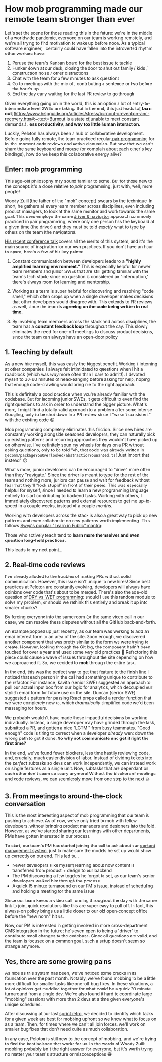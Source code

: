 # How mob programming made our remote team stronger than ever

Let's set the scene for those reading this in the future: we're in the middle of a worldwide pandemic, everyone on our team is working remotely, and we're all trying to find motivation to wake up before noon. As a typical software engineer, I certainly could have fallen into the introverted rhythm other workers have:

1. Peruse the team's Kanban board for the best issue to tackle
2. Hunker down at our desk, closing the door to shut out family / kids / construction noise / other distractions
3. Chat with the team for a few minutes to ask questions
4. Go to meetings with the mic off, contributing a sentence or two before the hour's up
5. End the day early waiting for the last PR review to go through

Given everything going on in the world, this is an option a lot of entry-to-intermediate level SWEs are taking. But in the end, this just leads to[ **burn out**](https://www.helpguide.org/articles/stress/burnout-prevention-and-recovery.htm#:~:text=Burnout is a state of,unable to meet constant demands.)**, less productivity, and way too little human interaction.**

Luckily, Peloton has always been a hub of collaborative development. Before going fully remote, the team practiced regular[ pair programming](https://martinfowler.com/articles/on-pair-programming.html) for in-the-moment code reviews and active discussion. But now that we can't share the same keyboard and mouse (or complain about each other's key bindings), how do we keep this collaborative energy alive?

## Enter: mob programming

This age-old philosophy may sound familiar to some. But for those new to the concept: it's a close relative to *pair* programming, just with, well, more people!

Woody Zuill (the father of the "mob" concept) swears by the technique. In short, he gathers all every team member across disciplines, even including product managers, to look at the same monitor and work towards the same goal. This uses employs the same [driver & navigator](https://martinfowler.com/articles/on-pair-programming.html) approach commonly practiced in pair programming, where only one person has the keyboard at a  given time (the driver) and they must be told *exactly* what to type by others on the team (the navigators). 

[His recent conference talk](https://www.youtube.com/watch?v=SHOVVnRB4h0) covers all the merits of this system, and it's the main source of inspiration for our own practices. If you don't have an hour to spare, here's a few of his key points:

1. Constant communication between developers leads to a **"highly amplified learning environment."** This is especially helpful for newer team members and junior SWEs that are still getting familiar with the team's tech stack; since no question is considered an "interruption," there's always room for learning and mentorship.

2. Working as a team is super helpful for discovering and resolving "code smell," which often crops up when a single developer makes decisions that other developers would disagree with. This extends to PR reviews as well, since the team is **agreeing on the code being written in real time.**

3. By involving team members across the stack and across disciplines, the team has a **constant feedback loop** throughout the day. This slowly eliminates the need for one-off meetings to discuss product decisions, since the team can always have an open-door policy.

## 1. Teaching by default

As a new hire myself, this was easily the biggest benefit. Working / interning at other companies, I always felt intimidated to questions when I hit a roadblock (which was *way* more often than I care to admit!). I devoted myself to 30-60 minutes of head-banging before asking for help, hoping that enough code-crawling would bring me to the right approach.

This is definitely a good practice when you're already familiar with the codebase. But for incoming junior SWEs, it gets difficult to even find the right questions to ask in order to understand the bigger picture. What's more, I might find a totally valid approach to a problem after some intense Googling, only to be shot down in a PR review since I "wasn't consistent" with the existing code 😞

Mob programming completely eliminates this friction. Since new hires are constantly working alongside seasoned developers, they can naturally pick up existing patterns and recurring approaches they wouldn't have picked up on otherwise. I've definitely spun my wheels for days on a PR without asking questions, only to be told "oh, that code was already written in `@ecomm/packageYouOverlooked/abstractionYouWanted.ts`! Just import that instead" 😕

What's more, junior developers can be encouraged to "drive" more often than they "navigate." Since the driver is meant to type for the rest of the team and nothing more, juniors can pause and wait for feedback without fear that they'll "look stupid" in front of their peers. This was especially helpful for myself, since I needed to learn a new programming language entirely to start contributing to backend tasks. Working with others, I immediately discovered patterns and external resources to get me up-to-speed in a couple weeks, instead of a couple *months.*

Working with developers across the stack is also a great way to pick up new patterns and even collaborate on new patterns worth implementing. This follows [Swyx's popular "Learn in Public" mantra](https://www.swyx.io/writing/learn-in-public/): 

Those who actively teach tend to **learn more themselves and even question long-held practices.** 

This leads to my next point...

## 2. Real-time code reviews

I've already alluded to the troubles of making PRs without solid communication. However, this issue isn't unique to new hires! Since best practices at Peloton are constantly evolving, developers will always have opinions over code that's about to be merged. There's also the age-old question of [DRY vs. WET programming](https://kentcdodds.com/blog/aha-programming): should I use this random module to solve my problem, or should we rethink this entirely and break it up into smaller chunks?

By forcing everyone into the same room (or the same video call in our case), we can resolve these disputes without all the GitHub back-and-forth. 

An example popped up just recently, as our team was working to add an email interest form to an area of the site. Soon enough, we discovered another component that was pretty similar to the form we were trying to create. However, looking through the Git log, the component hadn't been touched for over a year and used some *very* old practices 😬 Refactoring this piece could cause a wave of issues throughout the site depending on how we approached it. So, we decided to **mob** through the entire task.

In the end, this was the perfect way to get that feature to the finish line. I noticed that each person in the call had something unique to contribute to the refactor. For instance, Kavita (senior SWE) suggested an approach to pull our actual input box from our logic for analytics, which decoupled our stylish email form for future use on the site. Duncan (senior SWE) suggested a pattern for passing React props called a [render function](https://frontarm.com/james-k-nelson/passing-data-props-children/) that we were completely new to, which *dramatically* simplified code we'd been massaging for hours. 

We probably wouldn't have made these impactful decisions by working individually. Instead, a single developer may have grinded through the task, submitted a PR, and gotten a nice "LGTM!" from busy teammates. "Good enough" code is tiring to correct when a developer *already* went down the wrong path to get it done. **So why not communicate and get it right the first time?**

In the end, we've found fewer blockers, less time hastily reviewing code, and, crucially, much easier division of labor. Instead of dividng tickets into the *perfect* subtasks so devs can work independently, we can instead work on single features as a single unit. Now, subtasks that are dependant on each other don't seem so scary anymore!  Without the blockers of meetings and code reviews, we can seemlessly move from one step to the next 👍

## 3. From meetings to around-the-clock conversation

This is the most interesting aspect of mob programming that our team is  pushing to achieve. As of now, we've only tried to mob with fellow developers, without bringing product managers and designers into the fold. However, as we've started sharing our learnings with other departments, PMs have gotten interested in our process.

To start, our team's PM has started joining the call to ask about our [content management system](https://www.optimizely.com/optimization-glossary/content-management-system/), just to make sure the models he set up would show up correctly on our end. This led to...

- Newer developers (like myself) learning about how content is transferred from product + design to our backend
- The PM discovering a few toggles he forgot to set, as our team's senior developers walked him through the process
- A quick 15 minute turnaround on our PM's issue, instead of scheduling and holding a meeting for the same issue

Since our team keeps a video call running throughout the day with the same link to join, quick resolutions like this are super easy to pull off. In fact, this always-on policy brings us a little closer to our old open-concept office before the "new norm" hit us.

Now, our PM is interested in getting involved in more cross-department CMS integration in the future; he's even open to being a "driver" to contribute small changes to the codebase. Since all questions are valid, and the team is focused on a common goal, such a setup doesn't seem so strange anymore.

## Yes, there are some growing pains

As nice as this system has been, we've noticed some cracks in its foundation over the past month. Notably, we've found mobbing to be a little more difficult for smaller tasks like one-off bug fixes. In these situations, a lot of opinions get muddled together for what *could* be a quick 30 minute turnaround from a single dev. We've also found it hard to coordinate large "mobbing" sessions with more than 2 devs at a time given everyone's unique schedules. 

After discussing at our last [sprint retro](https://www.scrum.org/resources/what-is-a-sprint-retrospective), we decided to identify which tasks for a given week are best for mobbing upfront so we know what to focus on as a team. Then, for times where we can't all join forces, we'll work on smaller bug fixes that don't need quite as much collaboration.

In any case, Peloton is still new to the concept of mobbing, and we're trying to find the best balance that works for us. In the words of Woody Zuill: mobbing probably isn't the right answer for everyone, but it's worth trying no matter your team's structure or misconceptions 😁

